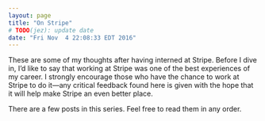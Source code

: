 ```yaml
---
layout: page
title: "On Stripe"
# TODO(jez): update date
date: "Fri Nov  4 22:08:33 EDT 2016"
---
```



These are some of my thoughts after having interned at Stripe. Before I dive in,
I’d like to say that working at Stripe was one of the best experiences of my
career. I strongly encourage those who have the chance to work at Stripe to do
it—any critical feedback found here is given with the hope that it will help
make Stripe an even better place.

There are a few posts in this series. Feel free to read them in any order.



